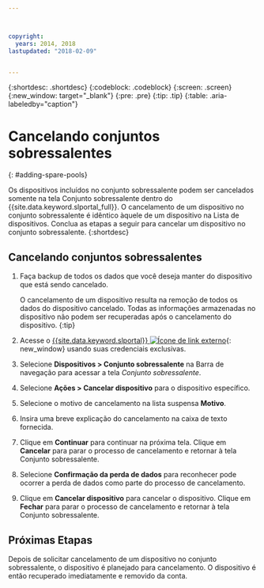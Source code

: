 ```yaml
---



copyright:
  years: 2014, 2018
lastupdated: "2018-02-09"


---
```


{:shortdesc: .shortdesc}
{:codeblock: .codeblock}
{:screen: .screen}
{:new_window: target="_blank"}
{:pre: .pre}
{:tip: .tip}
{:table: .aria-labeledby="caption"}


# Cancelando conjuntos sobressalentes 
{: #adding-spare-pools}

Os dispositivos incluídos no conjunto sobressalente podem ser cancelados somente na tela Conjunto sobressalente dentro do {{site.data.keyword.slportal_full}}. O cancelamento de um dispositivo no conjunto sobressalente é idêntico àquele de um dispositivo na Lista de dispositivos. Conclua as etapas a seguir para cancelar um dispositivo no conjunto sobressalente.
{:shortdesc}

## Cancelando conjuntos sobressalentes

1. Faça backup de todos os dados que você deseja manter do dispositivo que está sendo cancelado.

   O cancelamento de um dispositivo resulta na remoção de todos os dados do dispositivo cancelado. Todas as informações armazenadas no dispositivo não podem ser recuperadas após o cancelamento do dispositivo.
   {:tip}

2. Acesse o [{{site.data.keyword.slportal}} ![Ícone de link externo](../icons/launch-glyph.svg "Ícone de link externo")](https://control.softlayer.com/){: new_window} usando suas credenciais exclusivas.
3. Selecione **Dispositivos > Conjunto sobressalente** na Barra de navegação para acessar a tela *Conjunto sobressalente*.
4. Selecione **Ações > Cancelar dispositivo** para o dispositivo específico.
5. Selecione o motivo de cancelamento na lista suspensa **Motivo**.
6. Insira uma breve explicação do cancelamento na caixa de texto fornecida.
7. Clique em **Continuar** para continuar na próxima tela. Clique em **Cancelar** para parar o processo de cancelamento e retornar à tela Conjunto sobressalente.
8. Selecione **Confirmação da perda de dados** para reconhecer pode ocorrer a perda de dados como parte do processo de cancelamento.
9. Clique em **Cancelar dispositivo** para cancelar o dispositivo. Clique em **Fechar** para parar o processo de cancelamento e retornar à tela Conjunto sobressalente.

## Próximas Etapas
Depois de solicitar cancelamento de um dispositivo no conjunto sobressalente, o dispositivo é planejado para cancelamento. O dispositivo é então recuperado imediatamente e removido da conta.
